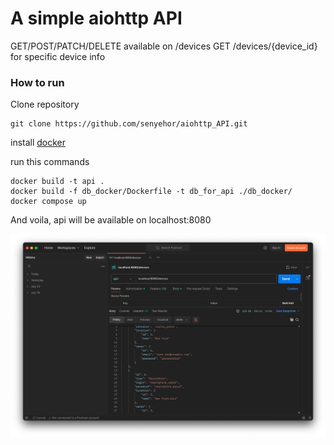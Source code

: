 # A simple aiohttp API

GET/POST/PATCH/DELETE available on /devices
GET /devices/{device_id} for specific device info

### How to run

Clone repository

```
git clone https://github.com/senyehor/aiohttp_API.git
```

install [docker](https://docs.docker.com/engine/install/)

run this commands

```
docker build -t api .
docker build -f db_docker/Dockerfile -t db_for_api ./db_docker/
docker compose up
```

And voila, api will be available on localhost:8080

!["example data"](readme_images/img.png)